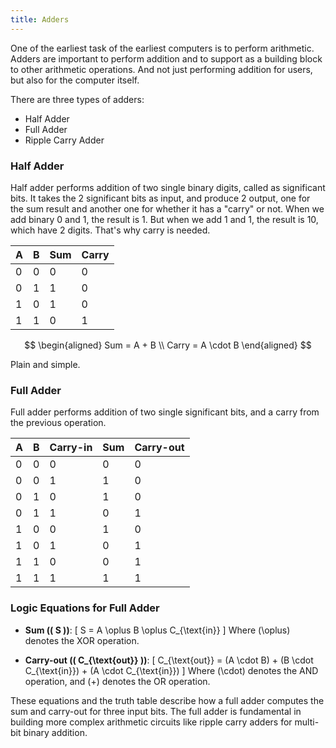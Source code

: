```yaml
---
title: Adders
---
```


One of the earliest task of the earliest computers is to perform arithmetic. Adders are important to perform addition and to support as a building block to other arithmetic operations. And not just performing addition for users, but also for the computer itself.

There are three types of adders:
- Half Adder
- Full Adder
- Ripple Carry Adder

### Half Adder

Half adder performs addition of two single binary digits, called as significant bits. It takes the 2 significant bits as input, and produce 2 output, one for the sum result and another one for whether it has a "carry" or not. When we add binary 0 and 1, the result is 1. But when we add 1 and 1, the result is 10, which have 2 digits. That's why carry is needed.

| A | B | Sum | Carry |
|---|---|-----|-------|
| 0 | 0 | 0   | 0     |
| 0 | 1 | 1   | 0     |
| 1 | 0 | 1   | 0     |
| 1 | 1 | 0   | 1     |

$$
\begin{aligned}
Sum = A + B \\
Carry = A \cdot B
\end{aligned}
$$ 

Plain and simple.

### Full Adder

Full adder performs addition of two single significant bits, and a carry from the previous operation.


| A | B | Carry-in | Sum| Carry-out|
|---|---|------|---------|-------------------|
| 0 | 0 | 0    | 0       | 0                 |
| 0 | 0 | 1    | 1       | 0                 |
| 0 | 1 | 0    | 1       | 0                 |
| 0 | 1 | 1    | 0       | 1                 |
| 1 | 0 | 0    | 1       | 0                 |
| 1 | 0 | 1    | 0       | 1                 |
| 1 | 1 | 0    | 0       | 1                 |
| 1 | 1 | 1    | 1       | 1                 |

### Logic Equations for Full Adder

- **Sum (\( S \))**:
  \[
  S = A \oplus B \oplus C_{\text{in}}
  \]
  Where \(\oplus\) denotes the XOR operation.

- **Carry-out (\( C_{\text{out}} \))**:
  \[
  C_{\text{out}} = (A \cdot B) + (B \cdot C_{\text{in}}) + (A \cdot C_{\text{in}})
  \]
  Where \(\cdot\) denotes the AND operation, and \(+\) denotes the OR operation.

These equations and the truth table describe how a full adder computes the sum and carry-out for three input bits. The full adder is fundamental in building more complex arithmetic circuits like ripple carry adders for multi-bit binary addition.